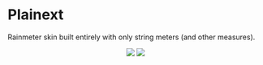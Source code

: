 # Plainext
Rainmeter skin built entirely with only string meters (and other measures).

<p align="center">
<a href="https://github.com/EnhancedJax/Plainext/releases"><img src="https://img.shields.io/github/downloads/EnhancedJax/Plainext/latest/total?label=Downloads&style=for-the-badge"></a>
<a href="https://github.com/EnhancedJax/Plainext/releases"><img src="https://img.shields.io/github/v/release/EnhancedJax/Plainext?style=for-the-badge"></a>
</p>
